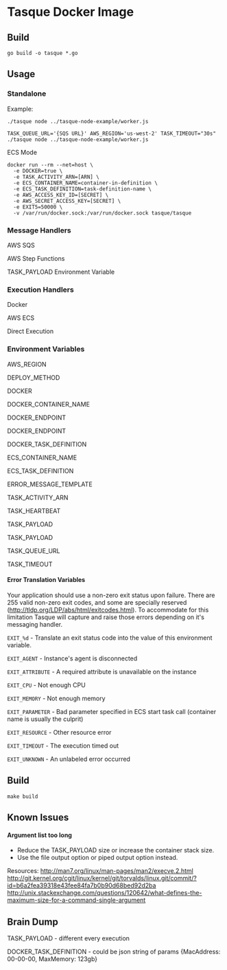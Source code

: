 # Tasque Docker Image

## Build

```
go build -o tasque *.go
```

## Usage

### Standalone

Example:
```
./tasque node ../tasque-node-example/worker.js
```

```
TASK_QUEUE_URL='{SQS URL}' AWS_REGION='us-west-2' TASK_TIMEOUT="30s" ./tasque node ../tasque-node-example/worker.js
```

ECS Mode
```
docker run --rm --net=host \
  -e DOCKER=true \
  -e TASK_ACTIVITY_ARN=[ARN] \
  -e ECS_CONTAINER_NAME=container-in-definition \
  -e ECS_TASK_DEFINITION=task-definition-name \
  -e AWS_ACCESS_KEY_ID=[SECRET] \
  -e AWS_SECRET_ACCESS_KEY=[SECRET] \
  -e EXIT5=50000 \
  -v /var/run/docker.sock:/var/run/docker.sock tasque/tasque
```

### Message Handlers

AWS SQS

AWS Step Functions

TASK_PAYLOAD Environment Variable

### Execution Handlers

Docker

AWS ECS

Direct Execution

### Environment Variables

AWS_REGION

DEPLOY_METHOD

DOCKER

DOCKER_CONTAINER_NAME

DOCKER_ENDPOINT

DOCKER_ENDPOINT

DOCKER_TASK_DEFINITION

ECS_CONTAINER_NAME

ECS_TASK_DEFINITION

ERROR_MESSAGE_TEMPLATE

TASK_ACTIVITY_ARN

TASK_HEARTBEAT

TASK_PAYLOAD

TASK_PAYLOAD

TASK_QUEUE_URL

TASK_TIMEOUT

#### Error Translation Variables

Your application should use a non-zero exit status upon failure. There are 255 valid non-zero exit codes, and some are specially reserved (http://tldp.org/LDP/abs/html/exitcodes.html). To accommodate for this limitation Tasque will capture and raise those errors depending on it's messaging handler.

`EXIT_%d` - Translate an exit status code into the value of this environment variable.

`EXIT_AGENT` - Instance's agent is disconnected

`EXIT_ATTRIBUTE` - A required attribute is unavailable on the instance

`EXIT_CPU` - Not enough CPU

`EXIT_MEMORY` - Not enough memory

`EXIT_PARAMETER` - Bad parameter specified in ECS start task call (container name is usually the culprit)

`EXIT_RESOURCE` - Other resource error

`EXIT_TIMEOUT` - The execution timed out

`EXIT_UNKNOWN` - An unlabeled error occurred

## Build

```
make build
```

## Known Issues

#### Argument list too long
- Reduce the TASK_PAYLOAD size or increase the container stack size.
- Use the file output option or piped output option instead.

Resources:
http://man7.org/linux/man-pages/man2/execve.2.html
http://git.kernel.org/cgit/linux/kernel/git/torvalds/linux.git/commit/?id=b6a2fea39318e43fee84fa7b0b90d68bed92d2ba
http://unix.stackexchange.com/questions/120642/what-defines-the-maximum-size-for-a-command-single-argument


## Brain Dump

TASK_PAYLOAD - different every execution

DOCKER_TASK_DEFINITION - could be json string of params {MacAddress: 00-00-00, MaxMemory: 123gb}
